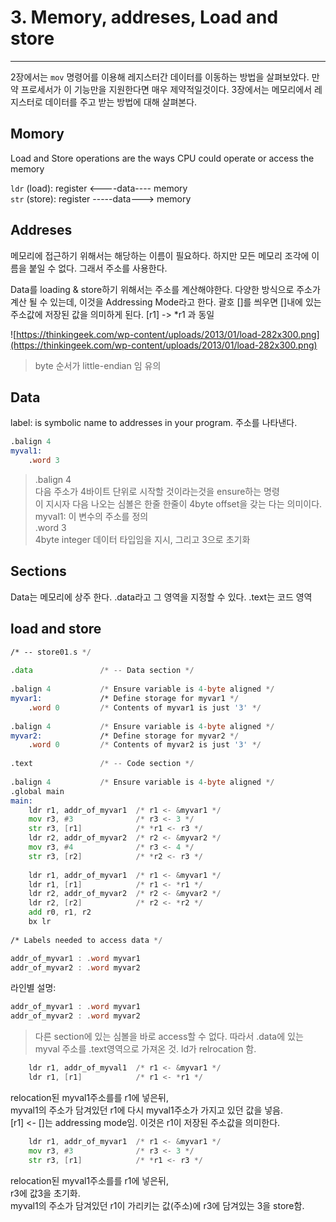 
# 3. Memory, addreses, Load and store
----

  
<!-- toc -->

2장에서는 `mov` 명령어를 이용해 레지스터간 데이터를 이동하는 방법을 살펴보았다. 만약 프로세서가 이 기능만을 지원한다면 매우 제약적일것이다. 3장에서는 메모리에서 레지스터로 데이터를 주고 받는 방법에 대해 살펴본다.  

## Momory

Load and Store operations are the ways CPU could operate or access the memory  

`ldr` (load):	register <----data---- memory   
`str` (store):	register -----data---> memory  

## Addreses
메모리에 접근하기 위해서는 해당하는 이름이 필요하다. 하지만 모든 메모리 조각에 이름을 붙일 수 없다. 그래서 주소를 사용한다.  

Data를 loading & store하기 위해서는 주소를 계산해야한다. 다양한 방식으로 주소가 계산 될 수 있는데, 이것을 Addressing Mode라고 한다. 
괄호 []를 씌우면 []내에 있는 주소값에 저장된 값을 의미하게 된다. [r1] -> *r1 과 동일 

![https://thinkingeek.com/wp-content/uploads/2013/01/load-282x300.png](https://thinkingeek.com/wp-content/uploads/2013/01/load-282x300.png)
> byte 순서가 little-endian 임 유의  

## Data
label: is symbolic name to addresses in your program. 주소를 나타낸다.

```asm
.balign 4
myval1:
	.word 3
```
> .balign 4  
다음 주소가 4바이트 단위로 시작할 것이라는것을 ensure하는 명령  
이 지시자 다음 나오는 심볼은 한줄 한줄이 4byte offset을 갖는 다는 의미이다.  
> myval1: 
이 변수의 주소를 정의  
> .word 3  
4byte integer 데이터 타입임을 지시, 그리고 3으로 초기화  


## Sections
Data는 메모리에 상주 한다. .data라고 그 영역을 지정할 수 있다. 
.text는 코드 영역

## load and store

```asm
/* -- store01.s */
 
.data				/* -- Data section */
 
.balign 4			/* Ensure variable is 4-byte aligned */
myvar1:				/* Define storage for myvar1 */
    .word 0			/* Contents of myvar1 is just '3' */
 
.balign 4			/* Ensure variable is 4-byte aligned */
myvar2:				/* Define storage for myvar2 */
    .word 0			/* Contents of myvar2 is just '3' */
 
.text				/* -- Code section */
 
.balign 4			/* Ensure variable is 4-byte aligned */
.global main
main:
    ldr r1, addr_of_myvar1	/* r1 <- &myvar1 */
    mov r3, #3            	/* r3 <- 3 */
    str r3, [r1]          	/* *r1 <- r3 */
    ldr r2, addr_of_myvar2 	/* r2 <- &myvar2 */
    mov r3, #4             	/* r3 <- 4 */
    str r3, [r2]           	/* *r2 <- r3 */
 
    ldr r1, addr_of_myvar1 	/* r1 <- &myvar1 */
    ldr r1, [r1]           	/* r1 <- *r1 */
    ldr r2, addr_of_myvar2 	/* r2 <- &myvar2 */
    ldr r2, [r2]           	/* r2 <- *r2 */
    add r0, r1, r2
    bx lr
 
/* Labels needed to access data */

addr_of_myvar1 : .word myvar1
addr_of_myvar2 : .word myvar2
```

라인별 설명:  

```asm
addr_of_myvar1 : .word myvar1
addr_of_myvar2 : .word myvar2
```
> 다른 section에 있는 심볼을 바로 access할 수 없다. 따라서 .data에 있는 myval 주소를 .text영역으로 가져온 것.
> ld가 relrocation 함.  



```asm
    ldr r1, addr_of_myval1 	/* r1 <- &myvar1 */
    ldr r1, [r1]           	/* r1 <- *r1 */
```
relocation된 myval1주소를를 r1에 넣은뒤,  
myval1의 주소가 담겨있던 r1에 다시 myval1주소가 가지고 있던 값을 넣음.  
[r1] <- []는 addressing mode임. 이것은 r1이 저장된 주소값을 의미한다.   

```asm
    ldr r1, addr_of_myvar1	/* r1 <- &myvar1 */
    mov r3, #3            	/* r3 <- 3 */
    str r3, [r1]          	/* *r1 <- r3 */
```
relocation된 myval1주소를를 r1에 넣은뒤,  
r3에 값3을 초기화.  
myval1의 주소가 담겨있던 r1이 가리키는 값(주소)에 r3에 담겨있는 3을 store함.  




